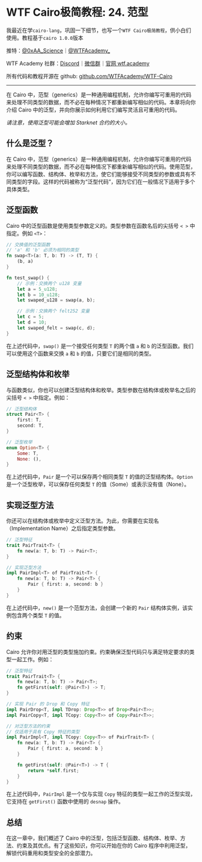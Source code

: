 # WTF Cairo极简教程: 24. 范型

我最近在学`cairo-lang`，巩固一下细节，也写一个`WTF Cairo极简教程`，供小白们使用。教程基于`cairo 1.0.0`版本

推特：[@0xAA_Science](https://twitter.com/0xAA_Science)｜[@WTFAcademy_](https://twitter.com/WTFAcademy_)

WTF Academy 社群：[Discord](https://discord.wtf.academy)｜[微信群](https://docs.google.com/forms/d/e/1FAIpQLSe4KGT8Sh6sJ7hedQRuIYirOoZK_85miz3dw7vA1-YjodgJ-A/viewform?usp=sf_link)｜[官网 wtf.academy](https://wtf.academy)

所有代码和教程开源在 github: [github.com/WTFAcademy/WTF-Cairo](https://github.com/WTFAcademy/WTF-Cairo)

---

在 Cairo 中，范型（generics）是一种通用编程机制，允许你编写可重用的代码来处理不同类型的数据，而不必在每种情况下都重新编写相似的代码。本章将向你介绍 Cairo 中的泛型，并向你展示如何利用它们编写灵活且可重用的代码。

*请注意，使用泛型可能会增加 Starknet 合约的大小。*

## 什么是泛型？

在 Cairo 中，范型（generics）是一种通用编程机制，允许你编写可重用的代码来处理不同类型的数据，而不必在每种情况下都重新编写相似的代码。使用范型，你可以编写函数、结构体、枚举和方法，使它们能够接受不同类型的参数或具有不同类型的字段。这样的代码被称为“泛型代码”，因为它们在一般情况下适用于多个具体类型。

## 泛型函数

Cairo 中的泛型函数是使用类型参数定义的。类型参数在函数名后的尖括号 `< >` 中指定。例如 `<T>`：

```rust
// 交换值的泛型函数
// 'a' 和 'b' 必须为相同的类型
fn swap<T>(a: T, b: T) -> (T, T) {
    (b, a)
}

fn test_swap() {
    // 示例：交换两个 u128 变量
    let a = 5_u128;
    let b = 10_u128;
    let swaped_u128 = swap(a, b);

    // 示例：交换两个 felt252 变量
    let c = 5;
    let d = 10;
    let swaped_felt = swap(c, d);
}
```

在上述代码中，`swap()` 是一个接受任何类型 `T` 的两个值 `a` 和 `b` 的泛型函数。我们可以使用这个函数来交换 `a` 和 `b` 的值，只要它们是相同的类型。

## 泛型结构体和枚举

与函数类似，你也可以创建泛型结构体和枚举。类型参数在结构体或枚举名之后的尖括号 `< >` 中指定。例如：

```rust
// 泛型结构体
struct Pair<T> {
    first: T,
    second: T,
}

// 泛型枚举
enum Option<T> {
    Some: T,
    None: (),
}
```

在上述代码中，`Pair` 是一个可以保存两个相同类型 `T` 的值的泛型结构体。`Option` 是一个泛型枚举，可以保存任何类型 `T` 的值（Some）或表示没有值（None）。

## 实现泛型方法

你还可以在结构体或枚举中定义泛型方法。为此，你需要在实现名（Implementation Name）之后指定类型参数。

```rust
// 泛型特征
trait PairTrait<T> {
    fn new(a: T, b: T) -> Pair<T>;
}

// 实现泛型方法
impl PairImpl<T> of PairTrait<T> {
    fn new(a: T, b: T) -> Pair<T> {
        Pair { first: a, second: b }
    }
}
```

在上述代码中，`new()` 是一个范型方法，会创建一个新的 `Pair` 结构体实例，该实例包含两个类型 `T` 的值。

## 约束

Cairo 允许你对用泛型的类型施加约束。约束确保泛型代码只与满足特定要求的类型一起工作。例如：

```rust
// 泛型特征
trait PairTrait<T> {
    fn new(a: T, b: T) -> Pair<T>;
    fn getFirst(self: @Pair<T>) -> T;
}

// 实现 Pair 的 Drop 和 Copy 特征
impl PairDrop<T, impl TDrop: Drop<T>> of Drop<Pair<T>>;
impl PairCopy<T, impl TCopy: Copy<T>> of Copy<Pair<T>>;

// 对泛型方法的约束
// 仅适用于具有 Copy 特征的类型
impl PairImpl<T, impl TCopy: Copy<T>> of PairTrait<T> {
    fn new(a: T, b: T) -> Pair<T> {
        Pair { first: a, second: b }
    }

    fn getFirst(self: @Pair<T>) -> T {
        return *self.first;
    }
}
```

在上述代码中，`PairImpl` 是一个仅与实现 `Copy` 特征的类型一起工作的泛型实现，它支持在 `getFirst()` 函数中使用的 `desnap` 操作。

## 总结

在这一章中，我们概述了 Cairo 中的泛型，包括泛型函数、结构体、枚举、方法、约束及其优点。有了这些知识，你可以开始在你的 Cairo 程序中利用泛型，解锁代码重用和类型安全的全部潜力。